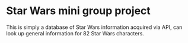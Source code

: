 # Star Wars mini group project

This is simply a database of Star Wars information acquired via API, can look up general information for 82 Star Wars characters.